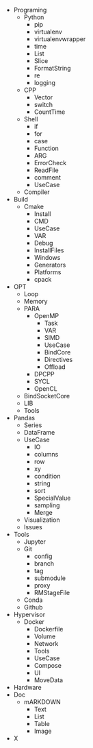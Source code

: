 - Programing  
  - Python
    - pip
    - virtualenv
    - virtualenvwrapper
    - time
    - List
    - Slice
    - FormatString
    - re
    - logging
  - CPP
    - Vector
    - switch
    - CountTime
  - Shell
    - if
    - for
    - case
    - Function
    - ARG
    - ErrorCheck
    - ReadFile
    - comment
    - UseCase
  - Compiler
- Build  
  - Cmake
    - Install
    - CMD
    - UseCase
    - VAR
    - Debug
    - InstallFiles
    - Windows
    - Generators
    - Platforms
    - cpack
- OPT  
  - Loop
  - Memory
  - PARA
    - OpenMP
      - Task
      - VAR
      - SIMD
      - UseCase
      - BindCore
      - Directives
      - Offload
    - DPCPP
    - SYCL
    - OpenCL
  - BindSocketCore
  - LIB
  - Tools
- Pandas  
  - Series
  - DataFrame
  - UseCase
    - IO
    - columns
    - row
    - xy
    - condition
    - string
    - sort
    - SpecialValue
    - sampling
    - Merge
  - Visualization
  - Issues
- Tools  
  - Jupyter
  - Git
    - config
    - branch
    - tag
    - submodule
    - proxy
    - RMStageFile
  - Conda
  - Github
- Hypervisor  
  - Docker
    - Dockerfile
    - Volume
    - Network
    - Tools
    - UseCase
    - Compose
    - UI
    - MoveData
- Hardware  
- Doc  
  - mARKDOWN
    - Text
    - List
    - Table
    - Image
- X  

